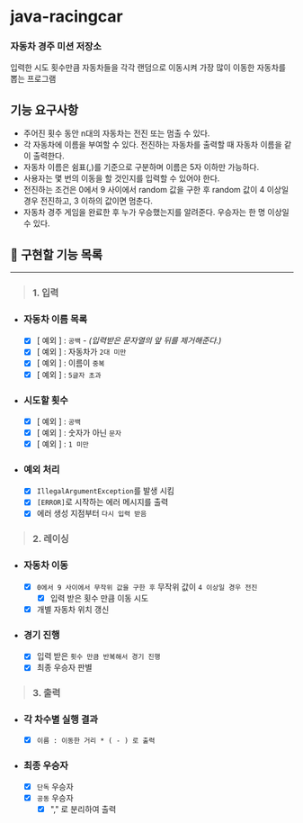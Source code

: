 # java-racingcar

### 자동차 경주 미션 저장소
입력한 시도 횟수만큼 자동차들을 각각 랜덤으로 이동시켜 가장 많이 이동한 자동차를 뽑는 프로그램

## 기능 요구사항
- 주어진 횟수 동안 n대의 자동차는 전진 또는 멈출 수 있다.
- 각 자동차에 이름을 부여할 수 있다. 전진하는 자동차를 출력할 때 자동차 이름을 같이 출력한다.
- 자동차 이름은 쉼표(,)를 기준으로 구분하며 이름은 5자 이하만 가능하다.
- 사용자는 몇 번의 이동을 할 것인지를 입력할 수 있어야 한다.
- 전진하는 조건은 0에서 9 사이에서 random 값을 구한 후 random 값이 4 이상일 경우 전진하고, 3 이하의 값이면 멈춘다.
- 자동차 경주 게임을 완료한 후 누가 우승했는지를 알려준다. 우승자는 한 명 이상일 수 있다.

## 🚀 구현할 기능 목록

---

> ### 1. 입력

- ### 자동차 이름 목록
    - [x] [ 예외 ] : `공백` - *(입력받은 문자열의 앞 뒤를 제거해준다.)*
    - [x] [ 예외 ] : 자동차가 `2대 미만`
    - [x] [ 예외 ] : 이름이 `중복`
    - [x] [ 예외 ] : `5글자 초과`
    
- ### 시도할 횟수
    - [x] [ 예외 ] : `공백`
    - [x] [ 예외 ] : 숫자가 아닌 `문자`
    - [x] [ 예외 ] : `1 미만`
    
- ### 예외 처리
    - [x] `IllegalArgumentException`를 발생 시킴
    - [x] `[ERROR]`로 시작하는 에러 메시지를 출력
    - [x] 에러 생성 지점부터 `다시 입력 받음 `

> ### 2. 레이싱

- ### 자동차 이동
    - [x] `0에서 9 사이에서 무작위 값을 구한 후` 무작위 값이 `4 이상일 경우 전진`
        - [x] 입력 받은 횟수 만큼 이동 시도
    - [x] 개별 자동차 위치 갱신

- ### 경기 진행
    - [x] 입력 받은 `횟수 만큼 반복해서 경기 진행`
    - [x] 최종 우승자 판별
    
> ### 3. 출력

- ### 각 차수별 실행 결과
    - [x] `이름 : 이동한 거리 * ( - ) 로 출력`
- ### 최종 우승자
    - [x] `단독` 우승자
    - [x] `공동` 우승자
        - [X] "," 로 분리하여 출력
